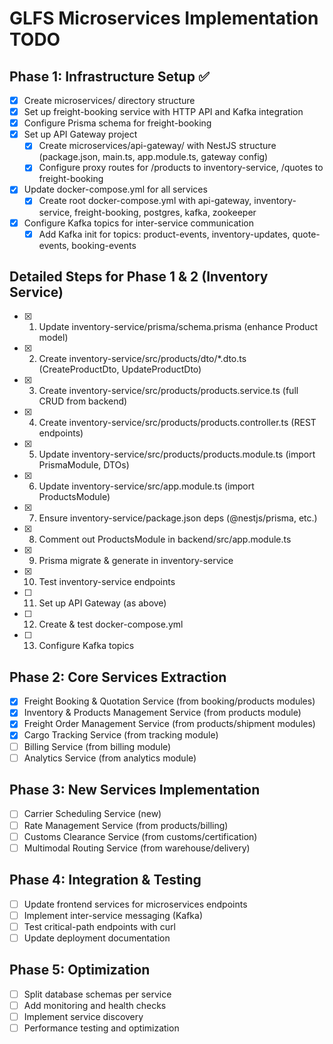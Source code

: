 # GLFS Microservices Implementation TODO

## Phase 1: Infrastructure Setup ✅
- [x] Create microservices/ directory structure
- [x] Set up freight-booking service with HTTP API and Kafka integration
- [x] Configure Prisma schema for freight-booking
- [x] Set up API Gateway project
  - [x] Create microservices/api-gateway/ with NestJS structure (package.json, main.ts, app.module.ts, gateway config)
  - [x] Configure proxy routes for /products to inventory-service, /quotes to freight-booking
- [x] Update docker-compose.yml for all services
  - [x] Create root docker-compose.yml with api-gateway, inventory-service, freight-booking, postgres, kafka, zookeeper
- [x] Configure Kafka topics for inter-service communication
  - [x] Add Kafka init for topics: product-events, inventory-updates, quote-events, booking-events

## Detailed Steps for Phase 1 & 2 (Inventory Service)
- [x] 1. Update inventory-service/prisma/schema.prisma (enhance Product model)
- [x] 2. Create inventory-service/src/products/dto/*.dto.ts (CreateProductDto, UpdateProductDto)
- [x] 3. Create inventory-service/src/products/products.service.ts (full CRUD from backend)
- [x] 4. Create inventory-service/src/products/products.controller.ts (REST endpoints)
- [x] 5. Update inventory-service/src/products/products.module.ts (import PrismaModule, DTOs)
- [x] 6. Update inventory-service/src/app.module.ts (import ProductsModule)
- [x] 7. Ensure inventory-service/package.json deps (@nestjs/prisma, etc.)
- [x] 8. Comment out ProductsModule in backend/src/app.module.ts
- [x] 9. Prisma migrate & generate in inventory-service
- [x] 10. Test inventory-service endpoints
- [ ] 11. Set up API Gateway (as above)
- [ ] 12. Create & test docker-compose.yml
- [ ] 13. Configure Kafka topics

## Phase 2: Core Services Extraction
- [x] Freight Booking & Quotation Service (from booking/products modules)
- [x] Inventory & Products Management Service (from products module)
- [x] Freight Order Management Service (from products/shipment modules)
- [x] Cargo Tracking Service (from tracking module)
- [ ] Billing Service (from billing module)
- [ ] Analytics Service (from analytics module)

## Phase 3: New Services Implementation
- [ ] Carrier Scheduling Service (new)
- [ ] Rate Management Service (from products/billing)
- [ ] Customs Clearance Service (from customs/certification)
- [ ] Multimodal Routing Service (from warehouse/delivery)

## Phase 4: Integration & Testing
- [ ] Update frontend services for microservices endpoints
- [ ] Implement inter-service messaging (Kafka)
- [ ] Test critical-path endpoints with curl
- [ ] Update deployment documentation

## Phase 5: Optimization
- [ ] Split database schemas per service
- [ ] Add monitoring and health checks
- [ ] Implement service discovery
- [ ] Performance testing and optimization
